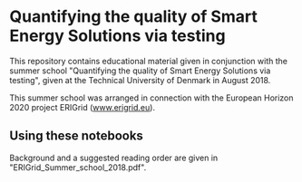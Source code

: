 # Quantifying the quality of Smart Energy Solutions via testing

This repository contains educational material given in conjunction with the summer school "Quantifying the quality of Smart Energy Solutions via testing", given at the Technical University of Denmark in August 2018.

This summer school was arranged in connection with the European Horizon 2020 project ERIGrid (www.erigrid.eu).

## Using these notebooks

Background and a suggested reading order are given in "ERIGrid\_Summer\_school\_2018.pdf".
